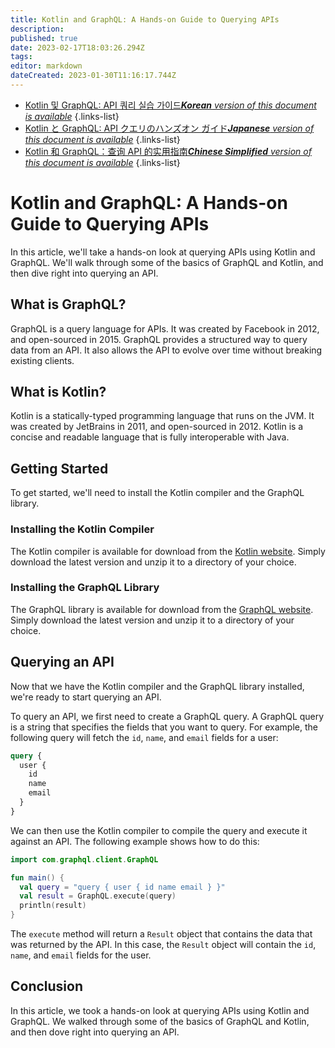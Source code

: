 ```yaml
---
title: Kotlin and GraphQL: A Hands-on Guide to Querying APIs
description: 
published: true
date: 2023-02-17T18:03:26.294Z
tags: 
editor: markdown
dateCreated: 2023-01-30T11:16:17.744Z
---
```


- [Kotlin 및 GraphQL: API 쿼리 실습 가이드***Korean** version of this document is available*](/ko/Knowledge-base/Kotlin/kotlin-and-graphql-a-hands-on-guide-to-querying-apis)
{.links-list}
- [Kotlin と GraphQL: API クエリのハンズオン ガイド***Japanese** version of this document is available*](/ja/Knowledge-base/Kotlin/kotlin-and-graphql-a-hands-on-guide-to-querying-apis)
{.links-list}
- [Kotlin 和 GraphQL：查询 API 的实用指南***Chinese Simplified** version of this document is available*](/zh/Knowledge-base/Kotlin/kotlin-and-graphql-a-hands-on-guide-to-querying-apis)
{.links-list}


# Kotlin and GraphQL: A Hands-on Guide to Querying APIs

In this article, we'll take a hands-on look at querying APIs using Kotlin and GraphQL. We'll walk through some of the basics of GraphQL and Kotlin, and then dive right into querying an API.

## What is GraphQL?

GraphQL is a query language for APIs. It was created by Facebook in 2012, and open-sourced in 2015. GraphQL provides a structured way to query data from an API. It also allows the API to evolve over time without breaking existing clients.

## What is Kotlin?

Kotlin is a statically-typed programming language that runs on the JVM. It was created by JetBrains in 2011, and open-sourced in 2012. Kotlin is a concise and readable language that is fully interoperable with Java.

## Getting Started

To get started, we'll need to install the Kotlin compiler and the GraphQL library.

### Installing the Kotlin Compiler

The Kotlin compiler is available for download from the [Kotlin website](https://kotlinlang.org/). Simply download the latest version and unzip it to a directory of your choice.

### Installing the GraphQL Library

The GraphQL library is available for download from the [GraphQL website](https://graphql.org/). Simply download the latest version and unzip it to a directory of your choice.

## Querying an API

Now that we have the Kotlin compiler and the GraphQL library installed, we're ready to start querying an API.

To query an API, we first need to create a GraphQL query. A GraphQL query is a string that specifies the fields that you want to query. For example, the following query will fetch the `id`, `name`, and `email` fields for a user:

```graphql
query {
  user {
    id
    name
    email
  }
}
```

We can then use the Kotlin compiler to compile the query and execute it against an API. The following example shows how to do this:

```kotlin
import com.graphql.client.GraphQL

fun main() {
  val query = "query { user { id name email } }"
  val result = GraphQL.execute(query)
  println(result)
}
```

The `execute` method will return a `Result` object that contains the data that was returned by the API. In this case, the `Result` object will contain the `id`, `name`, and `email` fields for the user.

## Conclusion

In this article, we took a hands-on look at querying APIs using Kotlin and GraphQL. We walked through some of the basics of GraphQL and Kotlin, and then dove right into querying an API.
